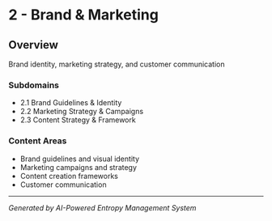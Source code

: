# 2 - Brand & Marketing

## Overview
Brand identity, marketing strategy, and customer communication

### Subdomains
- 2.1 Brand Guidelines & Identity
- 2.2 Marketing Strategy & Campaigns
- 2.3 Content Strategy & Framework

### Content Areas
- Brand guidelines and visual identity
- Marketing campaigns and strategy
- Content creation frameworks
- Customer communication

---
*Generated by AI-Powered Entropy Management System*